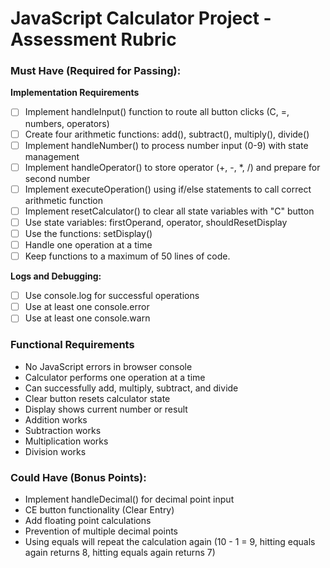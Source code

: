 # JavaScript Calculator Project - Assessment Rubric

### **Must Have (Required for Passing):**

**Implementation Requirements**

- [ ] Implement handleInput() function to route all button clicks (C, =, numbers, operators)
- [ ] Create four arithmetic functions: add(), subtract(), multiply(), divide()
- [ ] Implement handleNumber() to process number input (0-9) with state management
- [ ] Implement handleOperator() to store operator (+, -, \*, /) and prepare for second number
- [ ] Implement executeOperation() using if/else statements to call correct arithmetic function
- [ ] Implement resetCalculator() to clear all state variables with "C" button
- [ ] Use state variables: firstOperand, operator, shouldResetDisplay
- [ ] Use the functions: setDisplay()
- [ ] Handle one operation at a time
- [ ] Keep functions to a maximum of 50 lines of code.

**Logs and Debugging:**

- [ ] Use console.log for successful operations
- [ ] Use at least one console.error
- [ ] Use at least one console.warn

### Functional Requirements

- No JavaScript errors in browser console
- Calculator performs one operation at a time
- Can successfully add, multiply, subtract, and divide
- Clear button resets calculator state
- Display shows current number or result
- Addition works
- Subtraction works
- Multiplication works
- Division works

### **Could Have (Bonus Points):**

- Implement handleDecimal() for decimal point input
- CE button functionality (Clear Entry)
- Add floating point calculations
- Prevention of multiple decimal points
- Using equals will repeat the calculation again
  (10 - 1 = 9, hitting equals again returns 8, hitting equals again returns 7)
